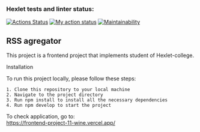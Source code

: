 ### Hexlet tests and linter status:
[![Actions Status](https://github.com/Lugonue/frontend-project-11/workflows/hexlet-check/badge.svg)](https://github.com/Lugonue/frontend-project-11/actions) 
[![My action status](https://github.com/Lugonue/frontend-project-46/actions/workflows/my-workflow.yml/badge.svg)](https://github.com/Lugonue/frontend-project-46/actions/workflows/my-workflow.yml)
[![Maintainability](https://api.codeclimate.com/v1/badges/e98c242c4802936a50fa/maintainability)](https://codeclimate.com/github/Lugonue/frontend-project-11/maintainability)

## RSS agregator  
This project is a frontend project that implements student of Hexlet-college.

Installation

To run this project locally, please follow these steps:

    1. Clone this repository to your local machine
    2. Navigate to the project directory
    3. Run npm install to install all the necessary dependencies
    4. Run npm develop to start the project

To check application, go to:  
https://frontend-project-11-wine.vercel.app/